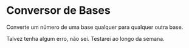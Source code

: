 # Conversor de Bases

Converte um número de uma base qualquer para qualquer outra base.

Talvez tenha algum erro, não sei. Testarei ao longo da semana.

